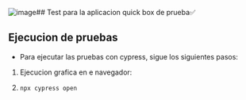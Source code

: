 ![image](https://github.com/jgarciax/test-qb-beta/assets/68272012/bafc231c-a22f-4031-880e-877cc695e103)## Test para la aplicacion quick box de prueba✅

## Ejecucion de pruebas
- Para ejecutar las pruebas con cypress, sigue los siguientes pasos:

1. Ejecucion grafica en e navegador:
2. ```
   npx cypress open
   ```
   
